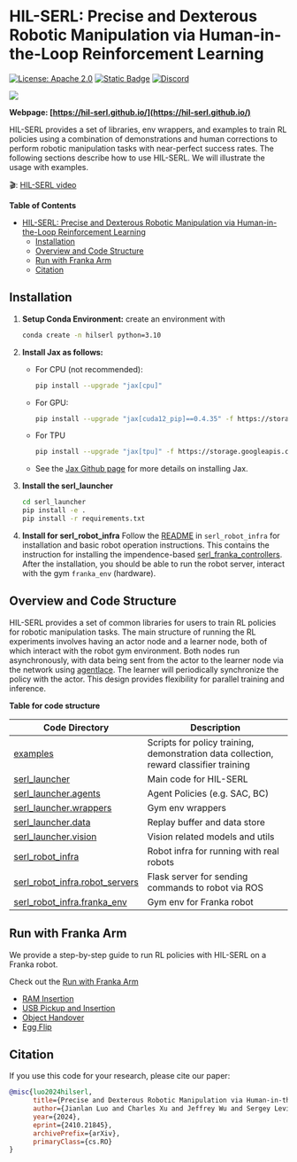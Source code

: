 # HIL-SERL: Precise and Dexterous Robotic Manipulation via Human-in-the-Loop Reinforcement Learning

[![License: Apache 2.0](https://img.shields.io/badge/License-Apache%202.0-blue.svg)](https://opensource.org/licenses/Apache-2.0)
[![Static Badge](https://img.shields.io/badge/Project-Page-a)](https://hil-serl.github.io/)
[![Discord](https://img.shields.io/discord/1302866684612444190?label=Join%20Us%20on%20Discord&logo=discord&color=7289da)](https://discord.gg/G4xPJEhwuC)


![](./docs/images/task_banner.gif)


**Webpage: [https://hil-serl.github.io/](https://hil-serl.github.io/)**

HIL-SERL provides a set of libraries, env wrappers, and examples to train RL policies using a combination of demonstrations and human corrections to perform robotic manipulation tasks with near-perfect success rates. The following sections describe how to use HIL-SERL. We will illustrate the usage with examples.

🎬: [HIL-SERL video](https://www.youtube.com/watch?v=GuD_-zhJgbs)

**Table of Contents**
- [HIL-SERL: Precise and Dexterous Robotic Manipulation via Human-in-the-Loop Reinforcement Learning](#serl-a-software-suite-for-sample-efficient-robotic-reinforcement-learning)
  - [Installation](#installation)
  - [Overview and Code Structure](#overview-and-code-structure)
  - [Run with Franka Arm](#run-with-franka-arm)
  <!-- - [Contribution](#contribution) -->
  - [Citation](#citation)

## Installation
1. **Setup Conda Environment:**
    create an environment with
    ```bash
    conda create -n hilserl python=3.10
    ```

2. **Install Jax as follows:**
    - For CPU (not recommended):
        ```bash
        pip install --upgrade "jax[cpu]"
        ```

    - For GPU:
        ```bash
        pip install --upgrade "jax[cuda12_pip]==0.4.35" -f https://storage.googleapis.com/jax-releases/jax_cuda_releases.html
        ```

    - For TPU
        ```bash
        pip install --upgrade "jax[tpu]" -f https://storage.googleapis.com/jax-releases/libtpu_releases.html
        ```
    - See the [Jax Github page](https://github.com/google/jax) for more details on installing Jax.

3. **Install the serl_launcher**
    ```bash
    cd serl_launcher
    pip install -e .
    pip install -r requirements.txt
    ```

4. **Install for serl_robot_infra** Follow the [README](./serl_robot_infra/README.md) in `serl_robot_infra` for installation and basic robot operation instructions. This contains the instruction for installing the impendence-based [serl_franka_controllers](https://github.com/rail-berkeley/serl_franka_controllers). After the installation, you should be able to run the robot server, interact with the gym `franka_env` (hardware).

## Overview and Code Structure

HIL-SERL provides a set of common libraries for users to train RL policies for robotic manipulation tasks. The main structure of running the RL experiments involves having an actor node and a learner node, both of which interact with the robot gym environment. Both nodes run asynchronously, with data being sent from the actor to the learner node via the network using [agentlace](https://github.com/youliangtan/agentlace). The learner will periodically synchronize the policy with the actor. This design provides flexibility for parallel training and inference.

<!-- <p align="center">
  <img src="./docs/images/software_design.png" width="80%"/>
</p> -->

**Table for code structure**

| Code Directory | Description |
| --- | --- |
| [examples](https://github.com/rail-berkeley/hil-serl/blob/main/examples) | Scripts for policy training, demonstration data collection, reward classifier training |
| [serl_launcher](https://github.com/rail-berkeley/hil-serl/blob/main/serl_launcher) | Main code for HIL-SERL |
| [serl_launcher.agents](https://github.com/rail-berkeley/hil-serl/blob/main/serl_launcher/serl_launcher/agents/) | Agent Policies (e.g. SAC, BC) |
| [serl_launcher.wrappers](https://github.com/rail-berkeley/hil-serl/blob/main/serl_launcher/serl_launcher/wrappers) | Gym env wrappers |
| [serl_launcher.data](https://github.com/rail-berkeley/hil-serl/blob/main/serl_launcher/serl_launcher/data) | Replay buffer and data store |
| [serl_launcher.vision](https://github.com/rail-berkeley/hil-serl/blob/main/serl_launcher/serl_launcher/vision) | Vision related models and utils |
| [serl_robot_infra](./serl_robot_infra/) | Robot infra for running with real robots |
| [serl_robot_infra.robot_servers](https://github.com/rail-berkeley/hil-serl/blob/main/serl_robot_infra/robot_servers/) | Flask server for sending commands to robot via ROS |
| [serl_robot_infra.franka_env](https://github.com/rail-berkeley/hil-serl/blob/main/serl_robot_infra/franka_env/) | Gym env for Franka robot |

## Run with Franka Arm

We provide a step-by-step guide to run RL policies with HIL-SERL on a Franka robot.

Check out the [Run with Franka Arm](/docs/franka_walkthrough.md)
 - [RAM Insertion](/docs/franka_walkthrough.md#1-ram-insertion)
 - [USB Pickup and Insertion](/docs/real_franka.md#2-usb-pick-up-and-insertion)
 - [Object Handover](/docs/real_franka.md#3-object-handover)
 - [Egg Flip](/docs/real_franka.md#4-egg-flip)

<!-- ## Contribution

We welcome contributions to this repository! Fork and submit a PR if you have any improvements to the codebase. Before submitting a PR, please run `pre-commit run --all-files` to ensure that the codebase is formatted correctly. -->

## Citation

If you use this code for your research, please cite our paper:

```bibtex
@misc{luo2024hilserl,
      title={Precise and Dexterous Robotic Manipulation via Human-in-the-Loop Reinforcement Learning},
      author={Jianlan Luo and Charles Xu and Jeffrey Wu and Sergey Levine},
      year={2024},
      eprint={2410.21845},
      archivePrefix={arXiv},
      primaryClass={cs.RO}
}
```
